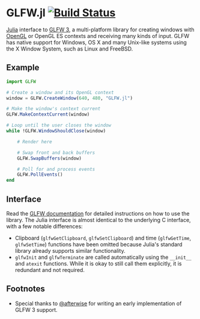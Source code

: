 GLFW.jl  [![Build Status][status]][travis]
=======

[Julia][julia] interface to [GLFW 3][glfw], a multi-platform library for creating windows with [OpenGL][opengl] or OpenGL ES contexts and receiving many kinds of input. GLFW has native support for Windows, OS X and many Unix-like systems using the X Window System, such as Linux and FreeBSD.

[julia]:  http://julialang.org/
[glfw]:   http://www.glfw.org/
[opengl]: https://wikipedia.org/wiki/OpenGL

[travis]: https://travis-ci.org/JuliaGL/GLFW.jl
[status]: https://travis-ci.org/JuliaGL/GLFW.jl.svg?branch=master


Example
-------

```julia
import GLFW

# Create a window and its OpenGL context
window = GLFW.CreateWindow(640, 480, "GLFW.jl")

# Make the window's context current
GLFW.MakeContextCurrent(window)

# Loop until the user closes the window
while !GLFW.WindowShouldClose(window)

	# Render here

	# Swap front and back buffers
	GLFW.SwapBuffers(window)

	# Poll for and process events
	GLFW.PollEvents()
end
```


Interface
---------

Read the [GLFW documentation][docs] for detailed instructions on how to use the library. The Julia interface is almost identical to the underlying C interface, with a few notable differences:

* Clipboard (`glfwGetClipboard`, `glfwSetClipboard`) and time (`glfwGetTime`, `glfwSetTime`) functions have been omitted because Julia's standard library already supports similar functionality.
* `glfwInit` and `glfwTerminate` are called automatically using the `__init__` and `atexit` functions. While it is okay to still call them explicitly, it is redundant and not required.

[docs]: http://www.glfw.org/docs/latest/


Footnotes
---------
* Special thanks to [@afterwise](https://github.com/afterwise) for writing an early implementation of GLFW 3 support.
